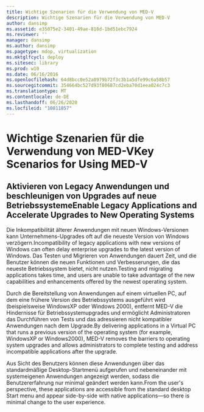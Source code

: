 ```yaml
---
title: Wichtige Szenarien für die Verwendung von MED-V
description: Wichtige Szenarien für die Verwendung von MED-V
author: dansimp
ms.assetid: e35075e2-3401-49ae-810d-1bd51ebc7924
ms.reviewer: ''
manager: dansimp
ms.author: dansimp
ms.pagetype: mdop, virtualization
ms.mktglfcycl: deploy
ms.sitesec: library
ms.prod: w10
ms.date: 06/16/2016
ms.openlocfilehash: 64d8bcc0e52a8979b72f3c3b1a5dfe99c6a58b57
ms.sourcegitcommit: 354664bc527d93f80687cd2eba70d1eea024c7c3
ms.translationtype: MT
ms.contentlocale: de-DE
ms.lasthandoff: 06/26/2020
ms.locfileid: "10811857"
---
```

# <span data-ttu-id="d9c86-103">Wichtige Szenarien für die Verwendung von MED-V</span><span class="sxs-lookup"><span data-stu-id="d9c86-103">Key Scenarios for Using MED-V</span></span>


## <span data-ttu-id="d9c86-104">Aktivieren von Legacy Anwendungen und beschleunigen von Upgrades auf neue Betriebssysteme</span><span class="sxs-lookup"><span data-stu-id="d9c86-104">Enable Legacy Applications and Accelerate Upgrades to New Operating Systems</span></span>


<span data-ttu-id="d9c86-105">Die Inkompatibilität älterer Anwendungen mit neuen Windows-Versionen kann Unternehmens-Upgrades oft auf die neueste Version von Windows verzögern.</span><span class="sxs-lookup"><span data-stu-id="d9c86-105">Incompatibility of legacy applications with new versions of Windows can often delay enterprise upgrades to the latest version of Windows.</span></span> <span data-ttu-id="d9c86-106">Das Testen und Migrieren von Anwendungen dauert Zeit, und die Benutzer können die neuen Funktionen und Verbesserungen, die das neueste Betriebssystem bietet, nicht nutzen.</span><span class="sxs-lookup"><span data-stu-id="d9c86-106">Testing and migrating applications takes time, and users are unable to take advantage of the new capabilities and enhancements offered by the newest operating system.</span></span>

<span data-ttu-id="d9c86-107">Durch die Bereitstellung von Anwendungen auf einem virtuellen PC, auf dem eine frühere Version des Betriebssystems ausgeführt wird (beispielsweise WindowsXP oder Windows 2000), entfernt MED-V die Hindernisse für Betriebssystemupgrades und ermöglicht Administratoren das Durchführen von Tests und das adressieren nicht kompatibler Anwendungen nach dem Upgrade.</span><span class="sxs-lookup"><span data-stu-id="d9c86-107">By delivering applications in a Virtual PC that runs a previous version of the operating system (for example, WindowsXP or Windows2000), MED-V removes the barriers to operating system upgrades and allows administrators to complete testing and address incompatible applications after the upgrade.</span></span>

<span data-ttu-id="d9c86-108">Aus Sicht des Benutzers können diese Anwendungen über das standardmäßige Desktop-Startmenü aufgerufen und nebeneinander mit systemeigenen Anwendungen angezeigt werden, sodass die Benutzererfahrung nur minimal geändert werden kann.</span><span class="sxs-lookup"><span data-stu-id="d9c86-108">From the user's perspective, these applications are accessible from the standard desktop Start menu and appear side-by-side with native applications—so there is minimal change to the user experience.</span></span>

 

 






